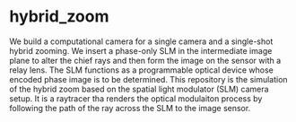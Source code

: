 # hybrid_zoom
We build a computational camera for a single camera and a single-shot hybrid zooming. We insert a phase-only SLM in the intermediate image plane to alter the
chief rays and then form the image on the sensor with a relay lens. The SLM functions as a programmable optical device whose encoded phase image is to be determined.
This repository is the simulation of the hybrid zoom based on the spatial light modulator (SLM) camera setup. It is a raytracer tha renders the optical modulaiton process by following the path of the ray across the SLM to the image sensor.
